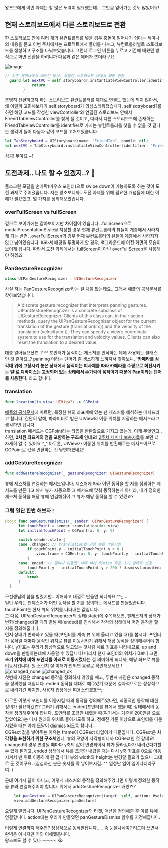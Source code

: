 

왕초보에게 이번 과제는 참 많은 노력이 필요했는데... 그만큼 얻어가는 것도 많았어요!

## 현재 스토리보드에서 다른 스토리보드로 전환
한 스토리보드 안에 여러 개의 뷰컨트롤러를 넣을 경우 충돌이 일어나기 쉽다는 세미나의 내용을 듣고 이번 주차에서는 프로젝트에서 폴더를 나누고, 뷰컨트롤러별로 스토리보드를 생성하고 구조를 나눠보았습니다.
그런데 로그인 버튼을 누르고 기존에 배웠던 방식으로 화면 전환을 하려니까 다음과 같은 에러가 뜨더라구요..

![image](https://user-images.githubusercontent.com/69361613/114855106-87d5a600-9e20-11eb-9e7b-257f64938aed.png)

~~~swift 
// 기존 세미나에서 배웠던 방식, 동일한 스토리보드 내에서 화면 전환
  guard let nextVC = self.storyboard?.instantiateViewController(identifier: "FriendTabViewController") as? FriendTabViewController else {
            return
        }
~~~

분명히 전환하고자 하는 스토리보드 뷰컨트롤러를 제대로 연결도 했는데 되지 않아서, 왜 이럴까 고민해보다가 self.storyboard가 의심스러워졌습니다. self.sotryboard?를 하면 해당 코드를 작성한 viewController와 연결된 스토리보드 안에서 FriendTabViewController를 찾게 될 것이고, 따라서 다른 스토리보드에 존재하는 FriendTabViewController를 identifier로 가지는 뷰컨트롤러를 찾을 수 없을 것 같다는 생각이 들어 다음과 같이 코드를 고쳐보았습니다.

~~~swift
let TabStoryboard = UIStoryboard(name: "FriendTab", bundle: nil)
let nextVC = TabStoryboard.instantiateViewController(identifier: "FriendTabViewController")
~~~

성공! 무아요 ~!


## 도전과제.. 나도 할 수 있겠지..? 👀
풀스크린 모달을 손가락(마우스 포인터)으로 swipe down이 가능하도록 하는 것이 도전 과제로 주어졌습니다. 저는 왕초보니까.. 도전 과제를 위해 필요한 개념들에 대한 이해가 필요했고, 몇 가지를 정리해보았습니다.

### **overFullScreen vs fullScreen**  
겉으로 보이기에는 같아보이지만 차이점이 있습니다. .fullScreen으로 modalPresentationStyle을 지정할 경우 현재 뷰컨트롤러의 뷰들이 계층에서 사라지게 되는 반면, .overFullScreen의 경우 현재 뷰컨트롤러의 뷰들이 계층에서 사라지지 않고 남아있습니다. 따라서 배경을 투명하게 할 경우, 백그라운드에 이전 화면의 모습이 보이게 됩니다. 따라서 도전 과제에서는 fullScreen이 아닌 overFullScreen을 사용해야 하겠죠!

### **PanGestureRecognizer**  
~~~Swift
class UIPanGestureRecognizer : UIGestureRecognizer
~~~
사실 저는 PanGestureRecognizer라는 걸 처음 봤는데요.. 그래서 [애플의 공식문서](https://developer.apple.com/documentation/uikit/uipangesturerecognizer)를 찾아보았습니다.  
> A discrete gesture recognizer that interprets panning gestures.  UIPanGestureRecognizer is a concrete subclass of UIGestureRecognizer. Clients of this class can, in their action methods, query the UIPanGestureRecognizer object for the current translation of the gesture (translation(in:)) and the velocity of the translation (velocity(in:)). They can specify a view’s coordinate system to use for the translation and velocity values. Clients can also reset the translation to a desired value.  

대충 알아들으셨죠..? ^^ 포인터가 움직이는 제스처를 인식하는 데에 사용되는 클래스 인 것 같아요..?
panning 이라는 단어가 좀 생소하게 느껴져서 찾아보니, **'카메라를 삼각대 위에 고정시켜 놓은 상태에서 움직이는 피사체를 따라 카메라를 수평으로 회전시키는 일’로 디바이스는 고정되어 있는 상태에서 손가락이 움직이기 때문에 Pan이라는 단어를 사용한다.** 라고 합니다. 

### **translation**

~~~Swift
func location(in view: UIView?) -> CGPoint
~~~ 
[애플의 공식문서](https://developer.apple.com/documentation/uikit/uipangesturerecognizer/1621207-translation)에 따르면, 
특정한 뷰의 좌표계에 있는 팬 제스처를 해석하는 메서드라고 합니다. 간단히 말해, 파라미터로 받은 UIView의 이동 위치를 저장하는 메서드라고 생각하면 됩니다.  
translation 메서드는 CGPoint라는 타입을 반환값으로 가지고 있는데, 이게 무엇인고.. 하면, **2차원 좌표계의 점을 포함하는 구조체** 인데요!
[2주차 세미나 보충자료](https://www.notion.so/2-73c27e6d6bba42ee92aec7c87ffd8b52)를 보면 더 자세히 알 수 있어요 ^_^ 아무튼, UIView가 이동한 위치를 반환해주는 메서드이므로 CGPoint로 값을 반환하는 건 당연하겠네요!


### **addGestureRecognizer**
~~~Swift
func addGestureRecognizer(_ gestureRecognizer: UIGestureRecognizer)
~~~
뷰에 제스처를 연결하는 메서드입니다. 제스처에 따라 어떤 동작을 할 지를 정의하는 메서드를 만든다고 해서 뷰가 자동으로 그 메서드에 맞춰 동작하는게 아니라, 내가 정의한 제스처 동작을 해당 뷰에 연결해줘야 그 뷰가 해당 동작을 할 수 있겠죠? 

### **그럼 일단 한번 해보자 !**
~~~Swift
@objc func panGestureDismiss(_ sender: UIPanGestureRecognizer) {
      let touchPoint = sender.translation(in: view)
      let initialTouchPoint = CGPoint(x: 0, y: 0)
        
      switch sender.state {
      case .changed: // translation한 만큼 뷰를 이동시킴
          if touchPoint.y - initialTouchPoint.y > 0 {
              view.frame = CGRect(x: 0, y: touchPoint.y - initialTouchPoint.y, width: view.frame.width, height: view.frame.height)
          }
      case .ended: // 얼마나 이동했느냐에 따라 dimiss 혹은 초기 상태로 변경
          touchPoint.y - initialTouchPoint.y > 200 ? dismiss(animated: true, completion: nil) : UIView.animate(withDuration: 0.3) { self.view.frame = CGRect(x: 0, y: 0, width: self.view.frame.width, height: self.view.frame.height) }
      default:
          break
      }
  }
~~~
구선생님의 힘을 빌렸지만.. 이해하고 내껄로 만들면 되니까요 ^^;;...  
일단 우리는 팬제스처가 어떤 동작을 할 지를 정의하는 메서드를 만들었습니다. touchPoint는 현재 뷰의 위치를 나타내는 값입니다.  
그 다음, UIPanGestureRecognizer의 상태(state)에 주목해보면, 팬제스처의 상태가 변화(changed)할 때와 끝날 때(ended)를 인식해서 각각의 상태에서 어떤 동작을 할 지를 정의해줍니다.  
먼저 상태가 변화하고 있을 때(포인터를 계속 뷰 위에 올리고 있을 때)를 봅시다. 포인터가 움직일 때마다 움직인 위치로 뷰를 이동시키기 위해서 해당 동작을 정의해주어야 합니다. y좌표는 우리가 통상적으로 알고있는 것처럼 세로 좌표를 나타내므로, up and down을 판별하는데에 사용할 수 있답니다! 따라서 현재 포인터의 위치가 0보다 크면, **초기 위치에 비해 포인터를 아래로 이동시켰다**는 걸 의미하게 되니까, 해당 좌표로 뷰를 이동시킵니다. 
뭔 소린지 잘 이해가 안되면 움짤로 확인해보세요 !  
![changed_none](https://user-images.githubusercontent.com/69361613/115771125-85f38000-a3e8-11eb-83a4-0524dd037578.gif)
![changed_ok](https://user-images.githubusercontent.com/69361613/115771146-8a1f9d80-a3e8-11eb-8dbd-15fec585b9e1.gif)  
첫번째 사진은 changed 동작을 정의하지 않았을 때고, 두번째 사진은 changed 동작을 정의했을 때입니다. ended 동작을 제대로 해주었기 때문에 결과적으로는 정상적으로 내려가긴 하지만, 사용자 입장에선 띠용스럽겠죠^^;;

아무튼 이렇게 포인터를 이동시킬 때의 동작을 정의해주었다면, 최종적인 동작에 대한 정의가 필요하겠죠? 그러기 위해서는 ended(포인터를 뷰에서 뗐을 때) 상태에서의 동작을 정의해주어야 합니다. 포인터를 조금만 내렸을 때(여기서는 기준을 200만큼 으로 잡았어요.)는 다시 원래의 위치로 돌아가도록 하고, 정해진 기준 이상으로 포인터를 다운시켰을 때는 아예 모달이 dismiss 되도록 합니다.   
CGRect 값을 넣어주는 이유는 frame이 CGRect 타입이기 때문입니다. CGRect은 **사각형을 표현하기 위한 구조체**인데, 뷰의 모양이 사각형이니까 CGRect인 것 같네요! changed의 경우 변경될 때마다 y축의 값이 변경되어서 뷰가 올라갔다가 내려갔다가할 수 있게 된거고, ended 상태에서 뷰를 조금만 내렸을 때는 다시 y축 좌표를 0으로 이동시켜서 맨 위로 이동하게 된 겁니다! 뷰의 width와 height는 변경할 필요가 없으니 그대로 둔 것이구요. (심심하신 분은 숫자를 막 넣어보시길..^^ 엄청난 일이 일어나더라구여..)

근데 여기서 끝이 아니고, 이렇게 제스처의 동작을 정의해주었다면 이렇게 정의한 동작을 뷰와 연결해주어야 합니다. 위에서 addGestureRecognizer 배웠죠?
~~~Swift
    let panGesture = UIPanGestureRecognizer(target: self, action: #selector(panGestureDismiss(_:)))
    view.addGestureRecognizer(panGesture)
~~~
요렇게 말입니다. UIPanGestureRecognizer의 타겟, 액션을 정의해준 후 이를 뷰에 연결합니다. action에는 우리가 만들었던 panGestureDismiss 함수를 지정해줍니다.

이렇게 연결까지 해주면? 정상적으로 동작한답니다..... 좀 눈물나네여? 리드미 쓰면서 완벽은 아니지만 거의 이해했읍니다..  
왕초보도 할 수 있다 ~~~~~ 😭 
